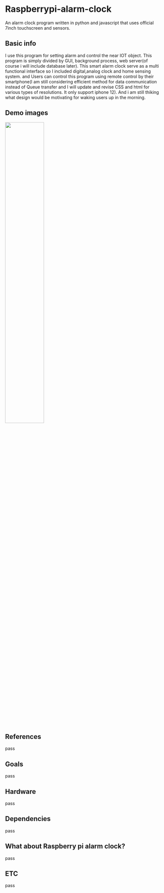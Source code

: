 # Raspberrypi-alarm-clock
An alarm clock program written in python and javascript that uses official 7inch touchscreen and sensors.
## Basic info
I use this program for setting alarm and control the near IOT object. This program is simply divided by GUI, background process, web server(of course i will include database later). This smart alarm clock serve as a multi functional interface so I included digital,analog clock and home sensing system. and Users can control this program using remote control by their smartphone(I am still considering efficient method for data communication instead of Queue transfer and I will update 
and revise CSS and html for various types of resolutions. It only support iphone 12). And i am still thiking what design
would be motivating for waking users up in the morning.
## Demo images
<img src="https://user-images.githubusercontent.com/83174153/116086320-a79b8280-a6da-11eb-86b9-49ceacdf8c1b.jpg" width="50%">

## References
pass
## Goals
pass
## Hardware
pass
## Dependencies
pass
## What about Raspberry pi alarm clock?
pass
## ETC
pass
